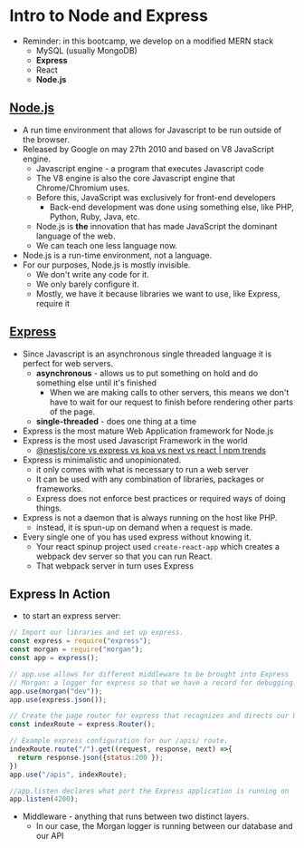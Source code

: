 # Intro to Node and Express
- Reminder: in this bootcamp, we develop on a modified MERN stack
    - MySQL (usually MongoDB)
    - **Express**
    - React
    - **Node.js**

## [Node.js](https://nodejs.org/en/)
- A run time environment that allows for Javascript to be run outside of the browser.
- Released by Google on may 27th 2010 and based on V8 JavaScript engine.
    - Javascript engine - a program that executes Javascript code
    - The V8 engine is also the core Javascript engine that Chrome/Chromium uses.
    - Before this, JavaScript was exclusively for front-end developers
        - Back-end development was done using something else, like PHP, Python, Ruby, Java, etc.
    - Node.js is **the** innovation that has made JavaScript the dominant language of the web.
    - We can teach one less language now.
- Node.js is a run-time environment, not a language.
- For our purposes, Node.js is mostly invisible.
    - We don't write any code for it.
    - We only barely configure it.
    - Mostly, we have it because libraries we want to use, like Express, require it

## [Express](http://expressjs.com/)
- Since Javascript is an asynchronous single threaded language it is perfect for web servers.
    - **asynchronous** - allows us to put something on hold and do something else until it's finished
        - When we are making calls to other servers, this means we don't have to wait for our request to finish before rendering other parts of the page.
    - **single-threaded** - does one thing at a time
- Express is the most mature Web Application framework for Node.js
- Express is the most used Javascript Framework in the world
    - [@nestjs/core vs express vs koa vs next vs react | npm trends](https://www.npmtrends.com/express-vs-koa-vs-next-vs-@nestjs/core-vs-react)
- Express is minimalistic and unopinionated.
    - it only comes with what is necessary to run a web server
    - It can be used with any combination of libraries, packages or frameworks.
    - Express does not enforce best practices or required ways of doing things.
- Express is not a daemon that is always running on the host like PHP.
    - instead, it is spun-up on demand when a request is made.
- Every single one of you has used express without knowing it.
    - Your react spinup project used `create-react-app` which creates a webpack dev server so that you can run React.
    - That webpack server in turn uses Express

## Express In Action

- to start an express server:

```javascript
// Import our libraries and set up express.
const express = require("express");
const morgan = require("morgan");
const app = express();

// app.use allows for different middleware to be brought into Express
// Morgan: a logger for express so that we have a record for debugging.
app.use(morgan("dev"));
app.use(express.json());

// Create the page router for express that recognizes and directs our URLs.
const indexRoute = express.Router();

// Example express configuration for our /apis/ route.
indexRoute.route("/").get((request, response, next) =>{
  return response.json({status:200 });
})
app.use("/apis", indexRoute);

//app.listen declares what port the Express application is running on
app.listen(4200);
```

- Middleware - anything that runs between two distinct layers.
    - In our case, the Morgan logger is running between our database and our API